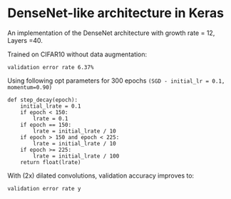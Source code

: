 # DenseNet-like architecture in Keras

An implementation of the DenseNet architecture with growth rate = 12, Layers =40.

Trained on CIFAR10 without data augmentation:

```validation error rate 6.37%```

Using following opt parameters for 300 epochs `(SGD - initial_lr = 0.1, momentum=0.90)`

~~~~
def step_decay(epoch):
    initial_lrate = 0.1
    if epoch < 150: 
        lrate = 0.1
    if epoch == 150:
        lrate = initial_lrate / 10
    if epoch > 150 and epoch < 225:
        lrate = initial_lrate / 10 
    if epoch >= 225:
        lrate = initial_lrate / 100
    return float(lrate)
~~~~

With (2x) dilated convolutions, validation accuracy improves to:

```validation error rate y```
